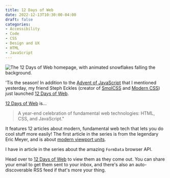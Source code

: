 ```yaml
---
title: 12 Days of Web
date: 2022-12-13T10:30:00-04:00
draft: false
categories:
- Accessibility
- Code
- CSS
- Design and UX
- HTML
- JavaScript
---
```


<img alt="The 12 Days of Web homepage, with animated snowflakes falling the background." src="/img/articles/12-days-of-web.png">

'Tis the season! In addition to the [Advent of JavaScript](/advent-of-javascript-2022/) that I mentioned yesterday, my friend Steph Eckles (creator of [SmolCSS](https://smolcss.dev/) and [Modern CSS](https://moderncss.dev/)) just launched [12 Days of Web](https://12daysofweb.dev/).

[12 Days of Web](https://12daysofweb.dev/) is... 

> A year-end celebration of fundamental web technologies: HTML, CSS, and JavaScript." 

It features 12 articles about modern, fundamental web tech that lets you do cool stuff more easily! The first article in the series is from the legendary Eric Meyer, and is about [modern viewport units](https://12daysofweb.dev/2022/new-viewport-units/).

I have in article in the series about the amazing `FormData` browser API.

Head over to [12 Days of Web](https://12daysofweb.dev/) to view them as they come out. You can share your email to get them sent to your inbox, and there's also an auto-discoverable RSS feed if that's more your thing.